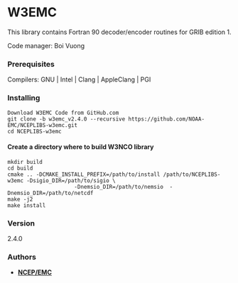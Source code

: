 # W3EMC
This library contains Fortran 90 decoder/encoder
routines for GRIB edition 1.

Code manager: Boi Vuong

### Prerequisites

Compilers: GNU | Intel | Clang | AppleClang | PGI

### Installing
```
Download W3EMC Code from GitHub.com
git clone -b w3emc_v2.4.0 --recursive https://github.com/NOAA-EMC/NCEPLIBS-w3emc.git
cd NCEPLIBS-w3emc
```
#### Create a directory where to build W3NCO library
```
mkdir build
cd build
cmake .. -DCMAKE_INSTALL_PREFIX=/path/to/install /path/to/NCEPLIBS-w3emc -Dsigio_DIR=/path/to/sigio \
                     -Dnemsio_DIR=/path/to/nemsio  -Dnemsio_DIR=/path/to/netcdf 
make -j2
make install
```
### Version

2.4.0

### Authors

* **[NCEP/EMC](NCEP.List.EMC.nceplibs.Developers@noaa.gov)**
